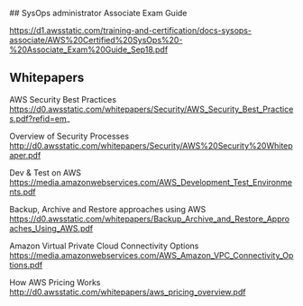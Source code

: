 
## SysOps administrator Associate Exam Guide

https://d1.awsstatic.com/training-and-certification/docs-sysops-associate/AWS%20Certified%20SysOps%20-%20Associate_Exam%20Guide_Sep18.pdf

## Whitepapers

AWS Security Best Practices
https://d0.awsstatic.com/whitepapers/Security/AWS_Security_Best_Practices.pdf?refid=em_

Overview of Security Processes
http://d0.awsstatic.com/whitepapers/Security/AWS%20Security%20Whitepaper.pdf

Dev & Test on AWS
https://media.amazonwebservices.com/AWS_Development_Test_Environments.pdf

Backup, Archive and Restore approaches using AWS
https://d0.awsstatic.com/whitepapers/Backup_Archive_and_Restore_Approaches_Using_AWS.pdf

Amazon Virtual Private Cloud Connectivity Options
https://media.amazonwebservices.com/AWS_Amazon_VPC_Connectivity_Options.pdf

How AWS Pricing Works
http://d0.awsstatic.com/whitepapers/aws_pricing_overview.pdf

